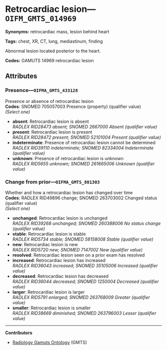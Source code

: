 # Retrocardiac lesion—`OIFM_GMTS_014969`

**Synonyms:** retrocardiac mass, lesion behind heart

**Tags:** chest, XR, CT, lung, mediastinum, finding

Abnormal lesion located posterior to the heart.

**Codes:** GAMUTS 14969 retrocardiac lesion

## Attributes

### Presence—`OIFMA_GMTS_433128`

Presence or absence of retrocardiac lesion  
**Codes**: SNOMED 705057003 Presence (property) (qualifier value)  
*(Select one)*

- **absent**: Retrocardiac lesion is absent  
_RADLEX RID28473 absent; SNOMED 2667000 Absent (qualifier value)_
- **present**: Retrocardiac lesion is present  
_RADLEX RID28472 present; SNOMED 52101004 Present (qualifier value)_
- **indeterminate**: Presence of retrocardiac lesion cannot be determined  
_RADLEX RID39110 indeterminate; SNOMED 82334004 Indeterminate (qualifier value)_
- **unknown**: Presence of retrocardiac lesion is unknown  
_RADLEX RID5655 unknown; SNOMED 261665006 Unknown (qualifier value)_

### Change from prior—`OIFMA_GMTS_801303`

Whether and how a retrocardiac lesion has changed over time  
**Codes**: RADLEX RID49896 change; SNOMED 263703002 Changed status (qualifier value)  
*(Select one)*

- **unchanged**: Retrocardiac lesion is unchanged  
_RADLEX RID39268 unchanged; SNOMED 260388006 No status change (qualifier value)_
- **stable**: Retrocardiac lesion is stable  
_RADLEX RID5734 stable; SNOMED 58158008 Stable (qualifier value)_
- **new**: Retrocardiac lesion is new  
_RADLEX RID5720 new; SNOMED 7147002 New (qualifier value)_
- **resolved**: Retrocardiac lesion seen on a prior exam has resolved  
- **increased**: Retrocardiac lesion has increased  
_RADLEX RID36043 increased; SNOMED 35105006 Increased (qualifier value)_
- **decreased**: Retrocardiac lesion has decreased  
_RADLEX RID36044 decreased; SNOMED 1250004 Decreased (qualifier value)_
- **larger**: Retrocardiac lesion is larger  
_RADLEX RID5791 enlarged; SNOMED 263768009 Greater (qualifier value)_
- **smaller**: Retrocardiac lesion is smaller  
_RADLEX RID38669 diminished; SNOMED 263796003 Lesser (qualifier value)_

---

**Contributors**

- [Radiology Gamuts Ontology](https://gamuts.net/) (GMTS)